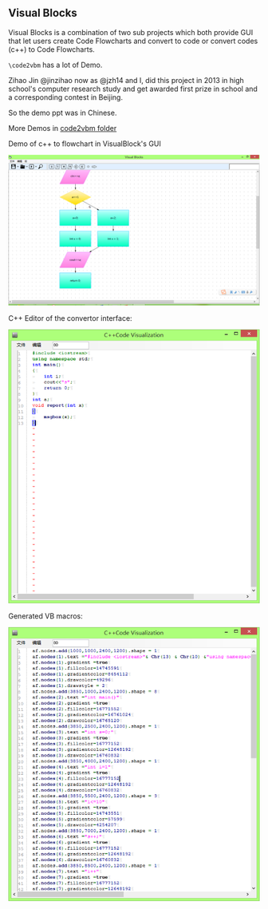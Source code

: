## Visual Blocks

Visual Blocks is a combination of two sub projects which both provide GUI that let users create Code Flowcharts and convert to code or convert codes (c++) to Code Flowcharts.

`\code2vbm` has a lot of Demo.

Zihao Jin @jinzihao now as @jzh14 and I, did this project in 2013 in high school's computer research study and get awarded first prize in school and a corresponding contest in Beijing.

So the demo ppt was in Chinese.

More Demos in [code2vbm folder](./code2vbm/)

Demo of c++ to flowchart in VisualBlock's GUI

![test control flow c++](./code2vbm/test.PNG)

C++ Editor of the convertor interface:

![test control flow c++](./code2vbm/a1.PNG)

Generated VB macros:

![test control flow c++](./code2vbm/macro.PNG)